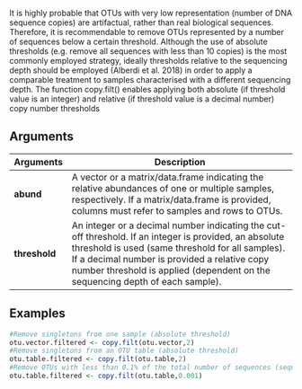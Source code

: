 It is highly probable that OTUs with very low representation (number of DNA sequence copies) are artifactual, rather than real biological sequences. Therefore, it is recommendable to remove OTUs represented by a number of sequences below a certain threshold. Although the use of absolute thresholds (e.g. remove all sequences with less than 10 copies) is the most commonly employed strategy, ideally thresholds relative to the sequencing depth should be employed (Alberdi et al. 2018) in order to apply a comparable treatment to samples characterised with a different sequencing depth. The function copy.filt() enables applying both absolute (if threshold value is an integer) and relative (if threshold value is a decimal number) copy number thresholds

## Arguments

| Arguments | Description |
| ------------- | ------------- |
| **abund** |  A vector or a matrix/data.frame indicating the relative abundances of one or multiple samples, respectively. If a matrix/data.frame is provided, columns must refer to samples and rows to OTUs. |
| **threshold** |  An integer or a decimal number indicating the cut-off threshold. If an integer is provided, an absolute threshold is used (same threshold for all samples). If a decimal number is provided a relative copy number threshold is applied (dependent on the sequencing depth of each sample). |

## Examples
````R
#Remove singletons from one sample (absolute threshold)
otu.vector.filtered <- copy.filt(otu.vector,2)
#Remove singletons from an OTU table (absolute threshold)
otu.table.filtered <- copy.filt(otu.table,2)
#Remove OTUs with less than 0.1% of the total number of sequences (sequencing depth) per sample (relative threshold)
otu.table.filtered <- copy.filt(otu.table,0.001)
````
